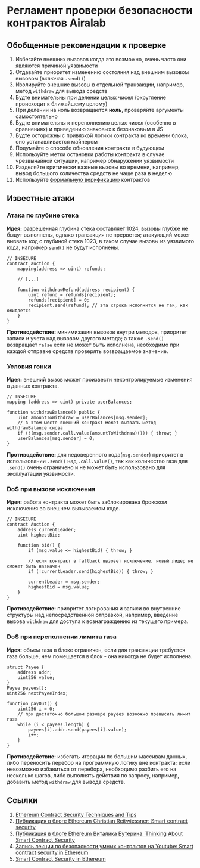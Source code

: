 # Регламент проверки безопасности контрактов Airalab
## Обобщенные рекомендации к проверке
1. Избегайте внешних вызовов когда это возможно, очень часто они являются причиной уязвимости
2. Отдавайте приоритет изменению состояния над внешним вызовом вызовом (включая `.send()`)
3. Изолируйте внешние вызовы в отдельной транзакции, например, метод `withdraw` для вывода средств
4. Будте внимательны при делении целых чисел (округление происходит к ближайшему целому)
5. При делении на ноль возвращается **ноль**, проверяйте аргументы самостоятельно
6. Будте внимательны к переполнению целых чисел (особенно в сравнениях) и приведению знаковых к беззнаковым в JS
7. Будте осторожны с привязкой логики контракта ко времени блока, оно устанавливается майнером
8. Подумайте о способе обновления контракта в будующем
9. Используйте метки остановки работы контракта в случае чрезвычайной ситуации, например обнаружении уязвимости
10. Разделяйте критически важные вызовы во времени, например, вывод большого количества средств не чаще раза в неделю
11. Используйте [формальную верификацию](https://gist.github.com/chriseth/c4a53f201cd17fc3dd5f8ddea2aa3ff9) контрактов

## Известные атаки
### Атака по глубине стека
**Идея:** разрешенная глубина стека составляет 1024, вызовы глубже не быдут выполнены, однако транзакция не прервется; атакующий может вызвать код с глубиной стека 1023, в таком случае вызовы из уязвимого кода, например `send()` не будут исполнены.

```
// INSECURE
contract auction {
    mapping(address => uint) refunds;

    // [...]

    function withdrawRefund(address recipient) {
        uint refund = refunds[recipient];
        refunds[recipient] = 0;
        recipient.send(refund); // эта строка исполнится не так, как ожидается
    }
}
```

**Противодействие:** минимизация вызовов внутри методов, приоритет записи и учета над вызовом другого метода; а также `.send()` возвращает `false` если не может быть исполнена, необходимо при каждой отправке средств проверять возвращаемое значение.

### Условия гонки
**Идея:** внешний вызов может произвести неконтролируемые изменения в данных контракта.

```
// INSECURE
mapping (address => uint) private userBalances;

function withdrawBalance() public {
    uint amountToWithdraw = userBalances[msg.sender];
    // в этом месте внешний контракт может вызвать метод withdrawBalance снова
    if (!(msg.sender.call.value(amountToWithdraw)())) { throw; }
    userBalances[msg.sender] = 0;
}
```

**Противодействие:** для недоверенного кода(`msg.sender`) приоритет в использовании `.send()` над `.call.value()`, так как количество газа для `.send()` очень ограничено и не может быть использовано для эксплуатации уязвимости.

### DoS при вызове исключения
**Идея:** работа контракта может быть заблокирована брокском исключения во внешнем вызываемом коде.

```
// INSECURE
contract Auction {
    address currentLeader;
    uint highestBid;

    function bid() {
        if (msg.value <= highestBid) { throw; }

        // если контракт в fallback вызовет исключение, новый лидер не сможет быть назначен
        if (!currentLeader.send(highestBid)) { throw; }

        currentLeader = msg.sender;
        highestBid = msg.value;
    }
}
```

**Противодействие:** приоритет логирования и записи во внутренние структуры над непосредственной отправкой, например, введение вызова `withdraw` для доступа к вознаграждению из текущего примера.

### DoS при переполнении лимита газа
**Идея:** объем газа в блоке ограничен, если для транзакции требуется газа больше, чем помещается в блок - она никогда не будет исполнена.

```
struct Payee {
    address addr;
    uint256 value;
}
Payee payees[];
uint256 nextPayeeIndex;

function payOut() {
    uint256 i = 0;
    // при достаточно большом размере payees возможно превысить лимит газа
    while (i < payees.length) {
        payees[i].addr.send(payees[i].value);
        i++;
    }
}
```
**Противодействие:** избегать итерации по большим массивам данных, либо переносить перебор на программную логику вне контракта; если невозможно избавиться от перебора, необходимо разбить его на несколько шагов, либо выполнять действия по запросу, например, добавить метод `withdraw` для вывода средств.

## Ссылки
1. [Ethereum Contract Security Techniques and Tips]((https://github.com/ConsenSys/smart-contract-best-practices))
2. [Публикация в блоге Ethereum Christian Reitwiessner: Smart contract security](https://blog.ethereum.org/2016/06/10/smart-contract-security/)
3. [Публикация в блоге Ethereum Виталика Бутерина: Thinking About Smart Contract Security](https://blog.ethereum.org/2016/06/19/thinking-smart-contract-security/)
4. [Запись лекции по безопасности умных контрактов на Youtube: Smart contract security in Ethereum](https://www.youtube.com/watch?v=pv032ppbakA)
5. [Smart Contract Security in Ethereum](https://docs.google.com/presentation/d/1kS9mVOQNieloYByGQw3P-Yyup2BYE5tg7jOItMNnR0A/edit#slide=id.g15d26d8dbd_0_0)
